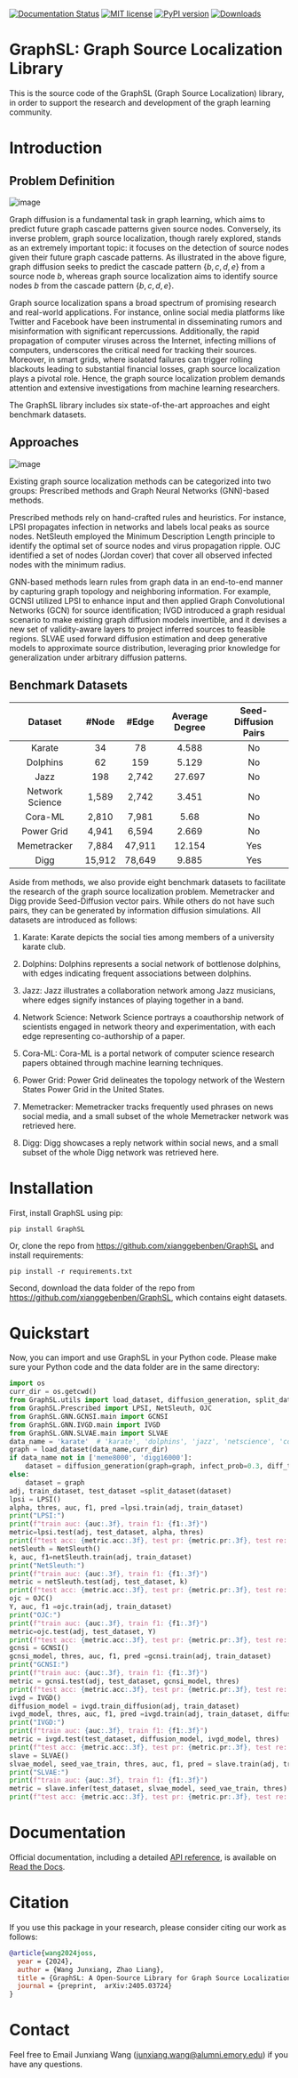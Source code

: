 [![Documentation Status](https://readthedocs.org/projects/graphsl/badge/?version=latest)](https://graphsl.readthedocs.io/en/latest/?badge=latest)
[![MIT license](https://img.shields.io/badge/License-MIT-blue.svg)](https://lbesson.mit-license.org/)
[![PyPI version](https://badge.fury.io/py/graphsl.svg)](https://badge.fury.io/py/graphsl)
[![Downloads](https://pepy.tech/badge/graphsl)](https://pepy.tech/project/graphsl)


# GraphSL: Graph Source Localization Library

This is the source code of the GraphSL (Graph Source Localization) library, in order to support the research and development of the graph learning community.

# Introduction

## Problem Definition

![image](SL_example.png)

Graph diffusion is a fundamental task in graph learning, which aims to predict future graph cascade patterns given source nodes. Conversely, its inverse problem, graph source localization, though rarely explored, stands as an extremely important topic: it focuses on the detection of source nodes given their future graph cascade patterns. As illustrated in the above figure, graph diffusion seeks to predict the cascade pattern $\lbrace b,c,d,e \rbrace$ from a source node $b$, whereas graph source localization aims to identify source nodes $b$ from the cascade pattern $\lbrace b,c,d,e \rbrace$. 

Graph source localization spans a broad spectrum of promising research and real-world applications. For instance, online social media platforms like Twitter and Facebook have been instrumental in disseminating rumors and misinformation with significant repercussions. Additionally, the rapid propagation of computer viruses across the Internet, infecting millions of computers, underscores the critical need for tracking their sources. Moreover, in smart grids, where isolated failures can trigger rolling blackouts leading to substantial financial losses, graph source localization plays a pivotal role. Hence, the graph source localization problem demands attention and extensive investigations from machine learning researchers.

The GraphSL library includes six state-of-the-art approaches and eight benchmark datasets.


## Approaches

![image](overview.png)

 Existing graph source localization methods can be categorized into two groups: Prescribed methods and Graph Neural Networks (GNN)-based methods.

Prescribed methods rely on hand-crafted rules and heuristics. For instance, LPSI propagates infection in networks and labels local peaks as source nodes. NetSleuth employed the Minimum Description Length principle to identify the optimal set of source nodes and virus propagation ripple. OJC identified a set of nodes (Jordan cover) that cover all observed infected nodes with the minimum radius.

GNN-based methods learn rules from graph data in an end-to-end manner by capturing graph topology and neighboring information. For example, GCNSI utilized LPSI to enhance input and then applied Graph Convolutional Networks (GCN) for source identification; IVGD introduced a graph residual scenario to make existing graph diffusion models invertible, and it devises a new set of validity-aware layers to project inferred sources to feasible regions. SLVAE used forward diffusion estimation and deep generative models to approximate source distribution, leveraging prior knowledge for generalization under arbitrary diffusion patterns.

## Benchmark Datasets

|       Dataset      |  #Node |  #Edge | Average Degree | Seed-Diffusion Pairs |
|:------------------:|:------:|:------:|:--------------:|:--------------------------:|
|       Karate       |   34   |   78   |      4.588     |             No             |
|      Dolphins      |   62   |   159  |      5.129     |             No             |
|         Jazz       |   198  |  2,742 |     27.697     |             No             |
| Network   Science  |  1,589 |  2,742 |      3.451     |             No             |
|       Cora-ML      |  2,810 |  7,981 |      5.68      |             No             |
|    Power   Grid    |  4,941 |  6,594 |      2.669     |             No             |
|     Memetracker    |  7,884 | 47,911 |     12.154     |            Yes             |
|        Digg        | 15,912 | 78,649 |      9.885     |            Yes             |


Aside from methods, we also provide eight benchmark datasets to facilitate the research of the graph source localization problem. Memetracker and Digg provide Seed-Diffusion vector pairs. While others do not have such pairs, they can be generated by information diffusion simulations. All datasets are introduced as follows:

1. Karate: Karate depicts the social ties among members of a university karate club.

2. Dolphins: Dolphins represents a social network of bottlenose dolphins, with edges indicating frequent associations between dolphins.

3. Jazz: Jazz illustrates a collaboration network among Jazz musicians, where edges signify instances of playing together in a band.

4. Network Science: Network Science portrays a coauthorship network of scientists engaged in network theory and experimentation, with each edge representing co-authorship of a paper.

5. Cora-ML: Cora-ML is a portal network of computer science research papers obtained through machine learning techniques.

6. Power Grid: Power Grid delineates the topology network of the Western States Power Grid in the United States.

7. Memetracker: Memetracker tracks frequently used phrases on news social media, and a small subset of the whole Memetracker network was retrieved here.

8. Digg: Digg showcases a reply network within social news, and a small subset of the whole Digg network was retrieved here.

# Installation

First, install GraphSL using pip:


    pip install GraphSL

Or, clone the repo from https://github.com/xianggebenben/GraphSL and install requirements:

    pip install -r requirements.txt

Second, download the data folder of the repo from https://github.com/xianggebenben/GraphSL, which contains eight datasets.


# Quickstart

Now, you can import and use GraphSL in your Python code. Please make sure your Python code and the data folder are in the same directory:

``` python
import os
curr_dir = os.getcwd()
from GraphSL.utils import load_dataset, diffusion_generation, split_dataset
from GraphSL.Prescribed import LPSI, NetSleuth, OJC
from GraphSL.GNN.GCNSI.main import GCNSI
from GraphSL.GNN.IVGD.main import IVGD
from GraphSL.GNN.SLVAE.main import SLVAE
data_name = 'karate'  # 'karate', 'dolphins', 'jazz', 'netscience', 'cora_ml', 'power_grid', , 'meme8000', 'digg16000'
graph = load_dataset(data_name,curr_dir)
if data_name not in ['meme8000', 'digg16000']:
    dataset = diffusion_generation(graph=graph, infect_prob=0.3, diff_type='IC', sim_num=100, seed_ratio=0.3)
else:
    dataset = graph
adj, train_dataset, test_dataset =split_dataset(dataset)
lpsi = LPSI()
alpha, thres, auc, f1, pred =lpsi.train(adj, train_dataset)
print("LPSI:")
print(f"train auc: {auc:.3f}, train f1: {f1:.3f}")
metric=lpsi.test(adj, test_dataset, alpha, thres)
print(f"test acc: {metric.acc:.3f}, test pr: {metric.pr:.3f}, test re: {metric.re:.3f}, test f1: {metric.f1:.3f}, test auc: {metric.auc:.3f}")
netSleuth = NetSleuth()
k, auc, f1=netSleuth.train(adj, train_dataset)
print("NetSleuth:")
print(f"train auc: {auc:.3f}, train f1: {f1:.3f}")
metric = netSleuth.test(adj, test_dataset, k)
print(f"test acc: {metric.acc:.3f}, test pr: {metric.pr:.3f}, test re: {metric.re:.3f}, test f1: {metric.f1:.3f}, test auc: {metric.auc:.3f}")
ojc = OJC()
Y, auc, f1 =ojc.train(adj, train_dataset)
print("OJC:")
print(f"train auc: {auc:.3f}, train f1: {f1:.3f}")
metric=ojc.test(adj, test_dataset, Y)
print(f"test acc: {metric.acc:.3f}, test pr: {metric.pr:.3f}, test re: {metric.re:.3f}, test f1: {metric.f1:.3f}, test auc: {metric.auc:.3f}")
gcnsi = GCNSI()
gcnsi_model, thres, auc, f1, pred =gcnsi.train(adj, train_dataset)
print("GCNSI:")
print(f"train auc: {auc:.3f}, train f1: {f1:.3f}")
metric = gcnsi.test(adj, test_dataset, gcnsi_model, thres)
print(f"test acc: {metric.acc:.3f}, test pr: {metric.pr:.3f}, test re: {metric.re:.3f}, test f1: {metric.f1:.3f}, test auc: {metric.auc:.3f}")
ivgd = IVGD()
diffusion_model = ivgd.train_diffusion(adj, train_dataset)
ivgd_model, thres, auc, f1, pred =ivgd.train(adj, train_dataset, diffusion_model)
print("IVGD:")
print(f"train auc: {auc:.3f}, train f1: {f1:.3f}")
metric = ivgd.test(test_dataset, diffusion_model, ivgd_model, thres)
print(f"test acc: {metric.acc:.3f}, test pr: {metric.pr:.3f}, test re: {metric.re:.3f}, test f1: {metric.f1:.3f}, test auc: {metric.auc:.3f}")
slave = SLVAE()
slvae_model, seed_vae_train, thres, auc, f1, pred = slave.train(adj, train_dataset)
print("SLVAE:")
print(f"train auc: {auc:.3f}, train f1: {f1:.3f}")
metric = slave.infer(test_dataset, slvae_model, seed_vae_train, thres)
print(f"test acc: {metric.acc:.3f}, test pr: {metric.pr:.3f}, test re: {metric.re:.3f}, test f1: {metric.f1:.3f}, test auc: {metric.auc:.3f}")
```

# Documentation

Official documentation, including a detailed [API reference](https://graphsl.readthedocs.io/en/latest/modules.html), is available on [Read the Docs](https://graphsl.readthedocs.io/en/latest/#).

# Citation
If you use this package in your research, please consider citing our work as follows:
```bibtex
@article{wang2024joss,
  year = {2024},
  author = {Wang Junxiang, Zhao Liang},
  title = {GraphSL: A Open-Source Library for Graph Source Localization Approaches and Benchmark Datasets},
  journal = {preprint, 	arXiv:2405.03724}
}
```
# Contact

Feel free to Email Junxiang Wang (junxiang.wang@alumni.emory.edu) if you have any questions.
